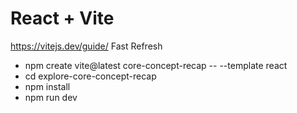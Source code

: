 # React + Vite

https://vitejs.dev/guide/
Fast Refresh


 - npm create vite@latest core-concept-recap -- --template react
 - cd explore-core-concept-recap
 - npm install
 - npm run dev